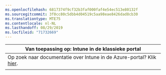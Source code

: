 ```yaml
---
ms.openlocfilehash: 6817374f9cf32b3faf000faf4e54ec513e80132f
ms.sourcegitcommit: 3f0cc80c5dbb4d04519c5aa98eae8426dad8cb30
ms.translationtype: MTE75
ms.contentlocale: nl-NL
ms.lasthandoff: 08/29/2019
ms.locfileid: "71732669"
---
```

|                            Van toepassing op: Intune in de klassieke portal                            |
|------------------------------------------------------------------------------------------------|
| Op zoek naar documentatie over Intune in de Azure-portal? Klik [hier](/intune/what-is-intune). |
|                                                                                                |

